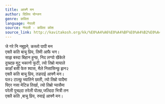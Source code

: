 ```yaml
---
title: आफ्नै मन
author: दिलिप योन्जन
genre: कविता
language: नेपाली
source: नेपाली - कविता कोश
source_link: http://kavitakosh.org/kk/%E0%A4%A6%E0%A4%BF%E0%A4%B2%E0%A4%BF%E0%A4%AA_%E0%A4%AF%E0%A5%8B%E0%A4%A8%E0%A5%8D%E0%A4%9C%E0%A4%A8
---
```


जे गरे नि नबुझ्ने, कस्तो पापी मन  
एक्लै कति बाचु प्रिय, तिमी आफै भन।  
साझ बस्दा बिहान हुन्छ, निद लग्यो खैकेले  
दुख्दछ मुटु भकानो फुटी, त्यो तिम्रो मायाले  
काहाँ बसी फेरु श्वास, मैले निसासिन्छु झन२  
एक्लै कति बाचु प्रिय, तडपाई आफ्नै मन।  
पल२ टाल्छु च्यातिने छाती, त्यो तिम्रो यादैमा  
पिएर नसा मेटिन्न तिर्खा, त्यो तिम्रो प्यासैमा  
परेली पुच्छ्दा तरेली पोल्छ,जल्दिदा भित्री तन  
एक्लै कति ,बाचु प्रिय, रुवाई आफ्नै मन।

